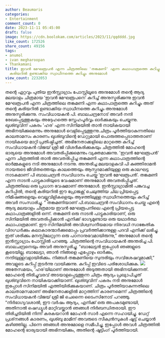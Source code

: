 ```yaml
---
author: Beaumaris
categories:
- Entertainment
comment_count: 0
date: 2023-11-11 05:45:00
draft: false
image: https://cdn.boolokam.com/articles/2023/11/qqdddd.jpg
like_count: 172526
share_count: 49156
tags:
- anumol
- ivan megharoopan
- Thankamani
title: ഇവൻ മേഘരൂപൻ എന്ന ചിത്രത്തിലെ 'തങ്കമണി' എന്ന കഥാപാത്രത്തെ കുറിച്ചും അത് തന്റെ
  കരിയറിൽ ഉണ്ടാക്കിയ സ്വാധീനത്തെ കുറിച്ചും അനുമോൾ
view_count: 2232053
---
```


തന്റെ ഏറ്റവും പുതിയ ഇൻസ്റ്റാഗ്രാം പോസ്റ്റിലൂടെ അനുമോൾ തന്റെ ആദ്യ മലയാളം ചിത്രമായ ‘ഇവൻ മേഘരൂപനെ’ കുറിച്ച് അനുസ്മരിക്കുന്നു ഇവൻ മേഘരൂപൻ എന്ന ചിത്രത്തിലെ തങ്കമണി എന്ന കഥാപാത്രത്തെ കുറിച്ചും അത് തന്റെ കരിയറിൽ ഉണ്ടാക്കിയ സ്വാധീനത്തെ കുറിച്ചും അനുമോൾ അനുസ്മരിക്കുന്നു. സംവിധായകൻ പി. ബാലചന്ദ്രനോട് അവർ നന്ദി രേഖപ്പെടുത്തുകയും അദ്ദേഹത്തെ സ്നേഹപൂർവ്വം ഓർക്കുകയും ചെയ്യുന്നു. ഖുശ്ബുവിന് പകരം 'ഹര' എന്ന സിനിമയിൽ താൻ നായികയായി അഭിനയിക്കുമെന്നും അനുമോൾ വെളിപ്പെടുത്തുന്നു.ചിത്രം പൂർത്തിയാകുന്നതിലെ കാലതാമസം കാരണം ഖുശ്ബുവിന്റെ ഡേറ്റുമായി പൊരുത്തപ്പെടാത്തതാണ് നായികയെ മാറ്റി പ്രതിഷ്ഠിച്ചത്. അഭിനേതാക്കളിലെ മാറ്റത്തെ കുറിച്ച് സംവിധായകൻ വിജയ് ശ്രീ ജി വിശദീകരിക്കുകയും ചിത്രത്തിൽ മോഹന്റെ ഭാര്യയെ അനുമോൾ അവതരിപ്പിക്കുമെന്നും വ്യക്തമാക്കുന്നു. 'ഇവൻ മേഘരൂപൻ' എന്ന ചിത്രത്തിൽ താൻ അവതരിപ്പിച്ച തങ്കമണി എന്ന കഥാപാത്രത്തിന്റെ ഓർമ്മകളുടെ നടി അനുമോൾ നടന്നു. അന്തരിച്ച മലയാളകവി പി കുഞ്ഞിരാമൻ നായരുടെ ജീവിതത്തെയും കാലത്തെയും ആസ്പദമാക്കിയുള്ള ഒരു കാലഘട്ട നാടകമാണ് പി ബാലചന്ദ്രൻ സംവിധാനം ചെയ്ത ‘ഇവൻ മേഘരൂപൻ’. തങ്കമണി എന്ന നാടൻ പാട്ടുകാരിയുടെ വേഷമാണ് അനുമോൾ അവതരിപ്പിച്ചത്. ചിത്രത്തിലെ ഒരു പ്രധാന വേഷമാണ് അനുമോൾ. ഇൻസ്റ്റാഗ്രാമിൽ പങ്കുവച്ച കുറിപ്പിൽ, തന്റെ കരിയറിൽ ഈ പ്രോജക്റ്റ് ചെലുത്തിയ ചില പ്രിയപ്പെട്ട നിമിഷങ്ങളെയും വെല്ലുവിളികളെയും ആഴത്തിലുള്ള സ്വാധീനത്തെയും കുറിച്ച് അവർ സംസാരിച്ചു. " തങ്കമണിയാണ് പി.ബാലചന്ദ്രൻ സംവിധാനം ചെയ്ത എന്റെ ആദ്യ മലയാളം ചിത്രമായ ഇവൻ മേഘരൂപനിലെ എന്റെ പ്രിയപ്പെട്ട കഥാപാത്രങ്ങളിൽ ഒന്ന്. തങ്കമണി ഒരു നാടൻ പാട്ടുകാരിയാണ്, ഒരു സിനിമയിൽ അവതരിപ്പിക്കാൻ എനിക്ക് ഭാഗ്യമുണ്ടായ ഒരു യഥാർത്ഥ കഥാപാത്രമാണ്. ഈ സിനിമയിൽ അവിശ്വസനീയമായ നിരവധി സാങ്കേതിക വിദഗ്ധർക്കും കലാകാരന്മാർക്കുമൊപ്പം പ്രവർത്തിക്കാനുള്ള പദവി എനിക്ക് ലഭിച്ചു. ഇത് ശരിക്കും മനസ്സിലേറ്റുന്ന ഒരു പഠനാനുഭവമായിരുന്നു,” അനുമോൾ തന്റെ ഇൻസ്റ്റാഗ്രാം പോസ്റ്റിൽ പറഞ്ഞു. ചിത്രത്തിന്റെ സംവിധായകൻ അന്തരിച്ച പി. ബാലചന്ദ്രനെയും അവർ അനുസ്മരിച്ചു. “ബാലേട്ടൻ ഇപ്പോൾ ഞങ്ങളുടെ കൂടെയില്ല. ബാലേട്ടാ, ഞാൻ നിങ്ങളെ എപ്പോഴും ഓർക്കും, നന്ദിയുള്ളവളായിരിക്കും. നിങ്ങൾ തങ്കമണിയെ സുന്ദരിയും സവിശേഷവുമാക്കി,” അവളുടെ കുറിപ്പ് തുടർന്നു വായിക്കുന്നു. കുറിപ്പ് ഇവിടെ പരിശോധിക്കുക. ![](https://cdn.boolokam.com/articles/2023/11/qqdddd.jpg)അതേസമയം, ‘ഹര’യിലാണ് അനുമോൾ അടുത്തതായി അഭിനയിക്കുന്നത്. മോഹന്റെ തിരിച്ചുവരവ് അടയാളപ്പെടുത്തുന്ന ചിത്രം ആദ്യം പ്രഖ്യാപിച്ചത് ഖുശ്ബുവിനെ നായികയാക്കിയാണ്. ഖുശ്ബുവിന് പകരം നടി അനുമോൾ ഇപ്പോൾ സിനിമയിൽ എത്തിയിരിക്കുകയാണ്. ചിത്രം പൂർത്തിയാകുന്നതിലെ കാലതാമസമാണ് അഭിനേതാക്കളിൽ മാറ്റത്തിന് കാരണമെന്ന് ചിത്രത്തിന്റെ സംവിധായകൻ വിജയ് ശ്രീ ജി ചെന്നൈ ടൈംസിനോട് പറഞ്ഞു. “നിർഭാഗ്യവശാൽ, ഈ വർഷം ആദ്യം, എനിക്ക് ഒരു അപകടമുണ്ടായി, അതിനാൽ ഷെഡ്യൂൾ മാറ്റിവയ്ക്കാൻ ഞങ്ങൾ നിർബന്ധിതരായി. ഈ തിരിച്ചടിയിൽ നിന്ന് കരകയറാൻ മോഹൻ സാർ എന്നെ സഹായിച്ചു. ഡേറ്റ് പ്രശ്‌നങ്ങൾ കാരണം, ഖുശ്ബു മാമിന് അവരുടെ സീക്വൻസുകൾ ഷൂട്ട് ചെയ്യാൻ കഴിഞ്ഞില്ല. പിന്നെ ഞങ്ങൾ അനുമോളെ സമീപിച്ചു, ഇപ്പോൾ അവൾ ചിത്രത്തിൽ മോഹന്റെ ഭാര്യയായി അഭിനയിക്കും, അതിന്റെ ഷൂട്ടിംഗ് പൂർത്തിയായി.